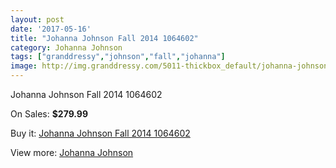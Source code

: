 ```yaml
---
layout: post
date: '2017-05-16'
title: "Johanna Johnson Fall 2014 1064602"
category: Johanna Johnson
tags: ["granddressy","johnson","fall","johanna"]
image: http://img.granddressy.com/5011-thickbox_default/johanna-johnson-fall-2014-1064602.jpg
---
```

Johanna Johnson Fall 2014 1064602

On Sales: **$279.99**
<a href="https://www.granddressy.com/en/johanna-johnson/4353-johanna-johnson-fall-2014-1064602.html"><amp-img layout="responsive" width="600" height="600" src="//img.granddressy.com/5011-thickbox_default/johanna-johnson-fall-2014-1064602.jpg" alt="Johanna Johnson Fall 2014 1064602 0" /></a>

Buy it: [Johanna Johnson Fall 2014 1064602](https://www.granddressy.com/en/johanna-johnson/4353-johanna-johnson-fall-2014-1064602.html "Johanna Johnson Fall 2014 1064602")

View more: [Johanna Johnson](https://www.granddressy.com/en/152-johanna-johnson "Johanna Johnson")